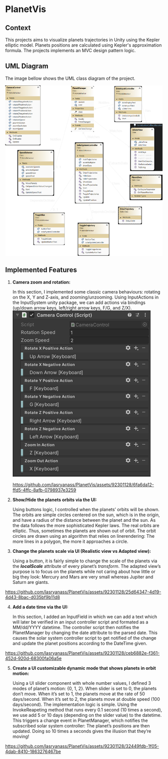 # PlanetVis

## Context

This projects aims to visualize planets trajectories in Unity using the Kepler elliptic model. Planets positions are calculated using Kepler's approximation formula. The projects implements an MVC design pattern logic.

## UML Diagram

The image bellow shows the UML class diagram of the project.

![UML Class Diagram](./images/UML.png)

## Implemented Features

1. ****************************************************Camera zoom and rotation:****************************************************
    
    In this section, I implemented some classic camera behaviours: rotating on the X, Y and Z-axis, and zooming/unzooming. Using InputActions in the InputSystem unity package, we can add actions via bindings (up/down arrow keys, left/right arrow keys, F/G, and Z/X).
   ![InputActions](./images/InputActions.png)
   
   https://github.com/lasryanass/PlanetVis/assets/92301128/6fa6da12-ffd5-4ffc-8afb-0798937e3259

3. ****************************************************Show/Hide the planets orbits via the UI:****************************************************
    
    Using buttons logic, I controlled when the planets’ orbits will be shown. The orbits are simple circles centered on the sun, which is in the origin, and have a radius of the distance between the planet and the sun. As the data follows the more sophisticated Kepler laws. The real orbits are elliptic. Thus, sometimes the planets are shown out of orbit. The orbit circles are drawn using an algorithm that relies on linerendering: The more lines in a polygon, the more it approaches a circle.
   

    
4. **********************************Change the planets scale via UI (Realistic view vs Adapted view):**********************************
    
    Using a button, it is fairly simple to change the scale of the planets via the ***localScale*** attribute of every planet’s *transform*. The adapted view’s purpose is to focus on the planets while not caring about how little or big they look: Mercury and Mars are very small whereas Jupiter and Saturn are giants.

https://github.com/lasryanass/PlanetVis/assets/92301128/25d64347-4d19-4d43-8bac-d035bf9b11d8
    
4. **Add a date time via the UI:**
    
    In this section, I added an InputField in which we can add a text which will later be verified in an input controller script and formated as a MM/dd/YYYY datetime. The controller script then notifies the PlanetManager by changing the date attribute to the parsed date. This causes the solar system controller script to get notified of the change and update the planet positions according to the DateTime given.

https://github.com/lasryanass/PlanetVis/assets/92301128/ceb6882e-f361-452d-920d-68300fa06a5e
    
5. **Create a UI customizable dynamic mode that shows planets in orbit motion:**
    
    Using a UI slider component with whole number values, I defined 3 modes of planet’s motion: {0, 1, 2}. When slider is set to 0, the planets don’t move. When it’s set to 1, the planets move at the rate of 50 days/second. When it’s set to 2, the planets move at double speed (100 days/second). The implementation logic is simple. Using the InvokeReapeting method that runs every 0.1 second (10 times a second), we use add 5 or 10 days (depending on the slider value) to the datetime. This triggers a change event in PlanetManager, which notifies the subscribed solar system controller: The planet’s positions are then updated. Doing so 10 times a seconds gives the illusion that they’re moving!

https://github.com/lasryanass/PlanetVis/assets/92301128/32449fdb-1f05-4dab-8410-1863276467be
